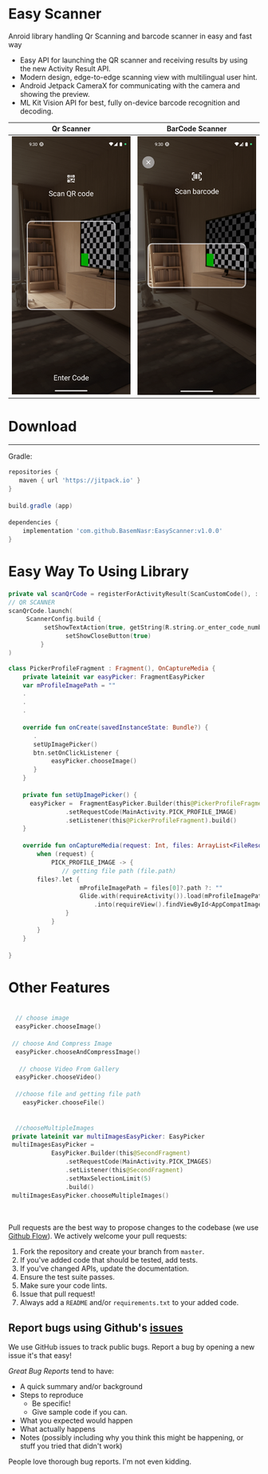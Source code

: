 # Easy Scanner
Anroid library handling Qr Scanning and barcode scanner in easy and fast way 

- Easy API for launching the QR scanner and receiving results by using the new Activity Result API.
- Modern design, edge-to-edge scanning view with multilingual user hint.
- Android Jetpack CameraX for communicating with the camera and showing the preview.
- ML Kit Vision API for best, fully on-device barcode recognition and decoding.


Qr Scanner                                                |  BarCode Scanner            
:-------------------------------------------------------: |:-------------------------:
<img src="Screenshot_1698219008.png" width="300">  |  <img src="Screenshot_1698219030.png" width="300"> 




# Download
--------
Gradle:

```gradle
repositories {
   maven { url 'https://jitpack.io' }
}

build.gradle (app)

dependencies {
	implementation 'com.github.BasemNasr:EasyScanner:v1.0.0'
}
```



# Easy Way To Using Library
```kotlin
private val scanQrCode = registerForActivityResult(ScanCustomCode(), ::onScanResult)
// QR SCANNER
scanQrCode.launch(
     ScannerConfig.build {
          setShowTextAction(true, getString(R.string.or_enter_code_number))
                setShowCloseButton(true)
         }
)

```
```kotlin
class PickerProfileFragment : Fragment(), OnCaptureMedia {
    private lateinit var easyPicker: FragmentEasyPicker
    var mProfileImagePath = ""
    .
    .
    .
    
    override fun onCreate(savedInstanceState: Bundle?) {
       .
       setUpImagePicker()
       btn.setOnClickListener {
            easyPicker.chooseImage()
       }
    }
    
    private fun setUpImagePicker() {
      easyPicker =  FragmentEasyPicker.Builder(this@PickerProfileFragment)
                .setRequestCode(MainActivity.PICK_PROFILE_IMAGE)
                .setListener(this@PickerProfileFragment).build()
    }
    
    override fun onCaptureMedia(request: Int, files: ArrayList<FileResource>?) {
        when (request) {
            PICK_PROFILE_IMAGE -> {
               // getting file path (file.path)
		files?.let {
                    mProfileImagePath = files[0]?.path ?: ""
                    Glide.with(requireActivity()).load(mProfileImagePath)
                        .into(requireView().findViewById<AppCompatImageView>(R.id.ivCaptainProfileImg))
                }
            }
        }
    }
    
}

```
 
# Other Features
```kotlin
  
  // choose image
  easyPicker.chooseImage()
  
 // choose And Compress Image
  easyPicker.chooseAndCompressImage()
  
   // choose Video From Gallery
  easyPicker.chooseVideo()
  
  //choose file and getting file path
    easyPicker.chooseFile()
    
      
  //chooseMultipleImages
 private lateinit var multiImagesEasyPicker: EasyPicker
 multiImagesEasyPicker =
            EasyPicker.Builder(this@SecondFragment)
                .setRequestCode(MainActivity.PICK_IMAGES)
                .setListener(this@SecondFragment)
                .setMaxSelectionLimit(5)
                .build()
 multiImagesEasyPicker.chooseMultipleImages()




```




Pull requests are the best way to propose changes to the codebase (we use [Github Flow](https://guides.github.com/introduction/flow/index.html)). We actively welcome your pull requests:

1. Fork the repository and create your branch from `master`.
2. If you've added code that should be tested, add tests.
3. If you've changed APIs, update the documentation.
4. Ensure the test suite passes.
5. Make sure your code lints.
6. Issue that pull request!
7. Always add a `README` and/or `requirements.txt` to your added code.

## Report bugs using Github's [issues](https://github.com/BasemNasr/EasyMediaPicker/issues)
We use GitHub issues to track public bugs. Report a bug by opening a new issue it's that easy!

*Great Bug Reports* tend to have:

- A quick summary and/or background
- Steps to reproduce
    - Be specific!
    - Give sample code if you can.
- What you expected would happen
- What actually happens
- Notes (possibly including why you think this might be happening, or stuff you tried that didn't work)

People love thorough bug reports. I'm not even kidding.




